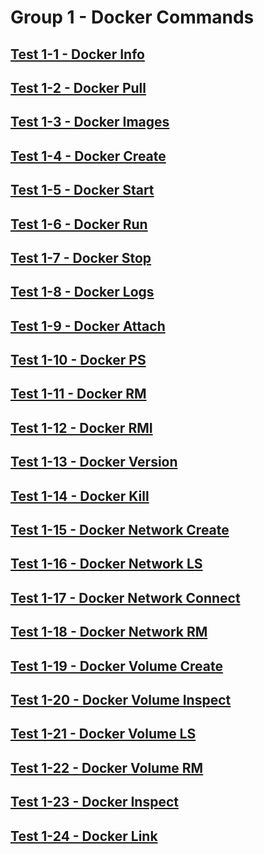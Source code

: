 Group 1 - Docker Commands
=======


[Test 1-1 - Docker Info](1-1-Docker-Info.md)
-
[Test 1-2 - Docker Pull](1-2-Docker-Pull.md)
-
[Test 1-3 - Docker Images](1-3-Docker-Images.md)
-
[Test 1-4 - Docker Create](1-4-Docker-Create.md)
-
[Test 1-5 - Docker Start](1-5-Docker-Start.md)
-
[Test 1-6 - Docker Run](1-6-Docker-Run.md)
-
[Test 1-7 - Docker Stop](1-7-Docker-Stop.md)
-
[Test 1-8 - Docker Logs](1-8-Docker-Logs.md)
-
[Test 1-9 - Docker Attach](1-9-Docker-Attach.md)
-
[Test 1-10 - Docker PS](1-10-Docker-PS.md)
-
[Test 1-11 - Docker RM](1-11-Docker-RM.md)
-
[Test 1-12 - Docker RMI](1-12-Docker-RMI.md)
-
[Test 1-13 - Docker Version](1-13-Docker-Version.md)
-
[Test 1-14 - Docker Kill](1-14-Docker-Kill.md)
-
[Test 1-15 - Docker Network Create](1-15-Docker-Network-Create.md)
-
[Test 1-16 - Docker Network LS](1-16-Docker-Network-LS.md)
-
[Test 1-17 - Docker Network Connect](1-17-Docker-Network-Connect.md)
-
[Test 1-18 - Docker Network RM](1-18-Docker-Network-RM.md)
-
[Test 1-19 - Docker Volume Create](1-19-Docker-Volume-Create.md)
-
[Test 1-20 - Docker Volume Inspect](1-20-Docker-Volume-Inspect.md)
-
[Test 1-21 - Docker Volume LS](1-21-Docker-Volume-LS.md)
-
[Test 1-22 - Docker Volume RM](1-22-Docker-Volume-RM.md)
-
[Test 1-23 - Docker Inspect](1-23-Docker-Inspect.md)
-
[Test 1-24 - Docker Link](1-24-Docker-Link.md)
-
